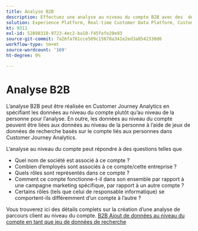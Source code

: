 ```yaml
---
title: Analyse B2B
description: Effectuez une analyse au niveau du compte B2B avec des ​ de Customer Journey Analytics.
solution: Experience Platform, Real-time Customer Data Platform, Customer Journey Analytics
kt: 9311
exl-id: 52898310-9723-4ec2-ba10-f45fefe29e93
source-git-commit: 7a26fa761cce509c15678a341e2ed3a8542330d6
workflow-type: tm+mt
source-wordcount: '169'
ht-degree: 0%

---
```


# Analyse B2B

L’analyse B2B peut être réalisée en Customer Journey Analytics en spécifiant les données au niveau du compte plutôt qu’au niveau de la personne pour l’analyse. En outre, les données au niveau du compte peuvent être liées aux données au niveau de la personne à l’aide de jeux de données de recherche basés sur le compte liés aux personnes dans Customer Journey Analytics.

L’analyse au niveau du compte peut répondre à des questions telles que

* Quel nom de société est associé à ce compte ?
* Combien d’employés sont associés à ce compte/cette entreprise ?
* Quels rôles sont représentés dans ce compte ?
* Comment ce compte fonctionne-t-il dans son ensemble par rapport à une campagne marketing spécifique, par rapport à un autre compte ?
* Certains rôles (tels que celui de responsable informatique) se comportent-ils différemment d’un compte à l’autre ?

Vous trouverez ici des détails complets sur la création d’une analyse de parcours client au niveau du compte. [B2B Ajout de données au niveau du compte en tant que jeu de données de recherche](https://experienceleague.adobe.com/docs/analytics-platform/using/cja-usecases/b2b.html?lang=en)
